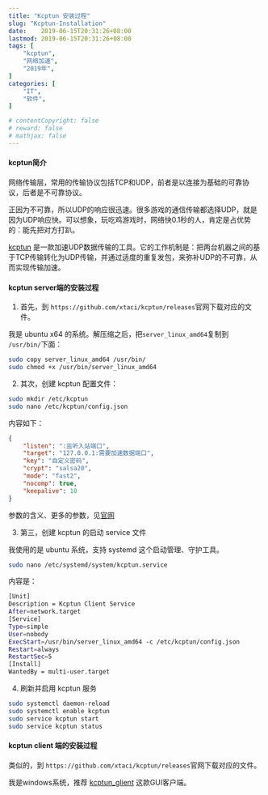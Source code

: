 ```yaml
---
title: "Kcptun 安装过程"
slug: "Kcptun-Installation"
date:    2019-06-15T20:31:26+08:00
lastmod: 2019-06-15T20:31:26+08:00
tags: [
    "kcptun",
    "网络加速",
    "2019年",
]
categories: [
    "IT",
    "软件",
]

# contentCopyright: false
# reward: false
# mathjax: false
---
```


#### kcptun简介

网络传输层，常用的传输协议包括TCP和UDP，前者是以连接为基础的可靠协议，后者是不可靠协议。

正因为不可靠，所以UDP的响应很迅速。很多游戏的通信传输都选择UDP，就是因为UDP响应快。可以想象，玩吃鸡游戏时，网络快0.1秒的人，肯定是占优势的：能先把对方打趴。

[kcptun](https://github.com/xtaci/kcptun/) 是一款加速UDP数据传输的工具。它的工作机制是：把两台机器之间的基于TCP传输转化为UDP传输，并通过适度的重复发包，来弥补UDP的不可靠，从而实现传输加速。

<!--more-->

#### kcptun server端的安装过程

1. 首先，到 `https://github.com/xtaci/kcptun/releases`官网下载对应的文件。

我是 ubuntu x64 的系统。解压缩之后，把`server_linux_amd64`复制到 `/usr/bin/`下面：

```bash
sudo copy server_linux_amd64 /usr/bin/
sudo chmod +x /usr/bin/server_linux_amd64
```



2. 其次，创建 kcptun 配置文件：

```bash
sudo mkdir /etc/kcptun
sudo nano /etc/kcptun/config.json
```

内容如下：

```json
{
    "listen": ":监听入站端口",
    "target": "127.0.0.1:需要加速数据端口",
    "key": "自定义密码",
    "crypt": "salsa20",
    "mode": "fast2",
    "nocomp": true,
    "keepalive": 10
}
```

参数的含义、更多的参数，见[官网](https://github.com/xtaci/kcptun)

3. 第三，创建 kcptun 的启动 service 文件

我使用的是 ubuntu 系统，支持 systemd 这个启动管理、守护工具。 

```bash
sudo nano /etc/systemd/system/kcptun.service
```

内容是：

```bash
[Unit] 
Description = Kcptun Client Service 
After=network.target
[Service] 
Type=simple 
User=nobody 
ExecStart=/usr/bin/server_linux_amd64 -c /etc/kcptun/config.json
Restart=always 
RestartSec=5
[Install] 
WantedBy = multi-user.target
```

4. 刷新并启用 kcptun 服务

```bash
sudo systemctl daemon-reload
sudo systemctl enable kcptun
sudo service kcptun start
sudo service kcptun status
```

#### kcptun client 端的安装过程

类似的，到 `https://github.com/xtaci/kcptun/releases`官网下载对应的文件。

我是windows系统，推荐 [kcptun_glient](https://github.com/dfdragon/kcptun_gclient) 这款GUI客户端。